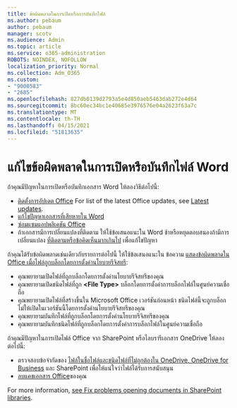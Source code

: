 ```yaml
---
title: ข้อผิดพลาดในการเปิดหรือการบันทึกไฟล์
ms.author: pebaum
author: pebaum
manager: scotv
ms.audience: Admin
ms.topic: article
ms.service: o365-administration
ROBOTS: NOINDEX, NOFOLLOW
localization_priority: Normal
ms.collection: Adm_O365
ms.custom:
- "9000583"
- "2685"
ms.openlocfilehash: 827db0139d2793a5e4d850aeb5463dab272e4d64
ms.sourcegitcommit: 8bc60ec34bc1e40685e3976576e04a2623f63a7c
ms.translationtype: MT
ms.contentlocale: th-TH
ms.lasthandoff: 04/15/2021
ms.locfileid: "51813635"
---
```

# <a name="resolve-errors-opening-or-saving-word-files"></a>แก้ไขข้อผิดพลาดในการเปิดหรือบันทึกไฟล์ Word

ถ้าคุณมีปัญหาในการเปิดหรือบันทึกเอกสาร Word ให้ลองวิธีต่อไปนี้:

- [ติดตั้งการอัปเดต Office](https://support.office.com/article/2ab296f3-7f03-43a2-8e50-46de917611c5) For list of the latest Office updates, see [Latest updates](https://docs.microsoft.com/officeupdates/office-updates-msi).
- [แก้ไขปัญหาเอกสารที่เสียหายใน Word](https://docs.microsoft.com/office/troubleshoot/word/damaged-documents-in-word)
- [ซ่อมแซมแอปพลิเคชัน Office](https://support.office.com/Article/Repair-an-Office-application-7821d4b6-7c1d-4205-aa0e-a6b40c5bb88b)
- ถ้าเอกสารมีการเปลี่ยนแปลงที่ติดตาม ให้ใช้ข้อเสนอแนะใน Word ช้าหรือหยุดตอบสนองถ้ามีการเปลี่ยนแปลง [ที่ติดตามหรือข้อคิดเห็นมากเกินไป](https://docs.microsoft.com/office/troubleshoot/word/word-stops-responding) เพื่อแก้ไขปัญหา

ถ้าคุณได้รับข้อผิดพลาดเช่นเดียวกับรายการต่อไปนี้ ให้ใช้ข้อเสนอแนะใน ข้อความ [แสดงข้อผิดพลาดใน Office เมื่อไฟล์ถูกบล็อกโดยการตั้งค่านโยบายรีจิสทรี](https://docs.microsoft.com/office/troubleshoot/settings/file-blocked-in-office):

- คุณพยายามเปิดไฟล์ที่ถูกบล็อกโดยการตั้งค่านโยบายรีจิสทรีของคุณ
- คุณพยายามเปิดชนิดไฟล์ที่ถูก **\<File Type\>** บล็อกโดยการตั้งค่าการบล็อกไฟล์ในศูนย์ความเชื่อถือ
- คุณพยายามเปิดไฟล์ที่สร้างขึ้นใน Microsoft Office เวอร์ชันก่อนหน้า ชนิดไฟล์นี้จะถูกบล็อกไม่ให้เปิดในเวอร์ชันนี้โดยการตั้งค่านโยบายรีจิสทรีของคุณ
- คุณพยายามบันทึกไฟล์ที่ถูกบล็อกโดยการตั้งค่านโยบายรีจิสทรีของคุณ
- คุณพยายามบันทึกชนิดไฟล์ที่ถูกบล็อกโดยการตั้งค่าการบล็อกไฟล์ในศูนย์ความเชื่อถือ

ถ้าคุณมีปัญหาในการเปิดไฟล์ Office จาก SharePoint หรือไลบรารีเอกสาร OneDrive ให้ลองต่อไปนี้:

- ตรวจสอบข้อจํากัดของ [ไฟล์ในชื่อไฟล์และชนิดไฟล์ที่ไม่ถูกต้องใน OneDrive, OneDrive for Business](https://support.office.com/article/64883a5d-228e-48f5-b3d2-eb39e07630fa) และ SharePoint เพื่อให้แน่ใจว่าไฟล์ได้รับการสนับสนุน 
- [ลบแคชเอกสาร Office](https://support.office.com/article/b1d3765e-d71b-4bb8-99ca-acd22c42995d
)ของคุณ 

For more information, [see Fix problems opening documents in SharePoint libraries](https://support.office.com/article/31329fa1-4ad0-47fc-95d8-bb0c5b12a536).